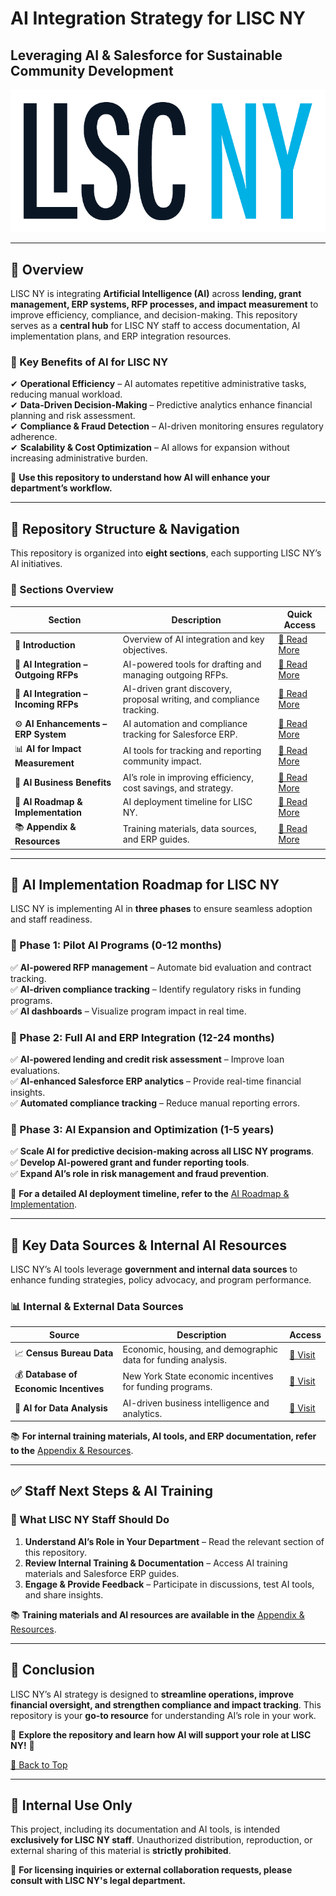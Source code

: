 # **AI Integration Strategy for LISC NY**  
## **Leveraging AI & Salesforce for Sustainable Community Development**  

![LISC New York Logo](images/LISC_NY_horizontal_PRIMARY_LOGO.png)  

---

## **📌 Overview**
LISC NY is integrating **Artificial Intelligence (AI)** across **lending, grant management, ERP systems, RFP processes, and impact measurement** to improve efficiency, compliance, and decision-making. This repository serves as a **central hub** for LISC NY staff to access documentation, AI implementation plans, and ERP integration resources.

### **🔹 Key Benefits of AI for LISC NY**
✔ **Operational Efficiency** – AI automates repetitive administrative tasks, reducing manual workload.  
✔ **Data-Driven Decision-Making** – Predictive analytics enhance financial planning and risk assessment.  
✔ **Compliance & Fraud Detection** – AI-driven monitoring ensures regulatory adherence.  
✔ **Scalability & Cost Optimization** – AI allows for expansion without increasing administrative burden.  

📂 **Use this repository to understand how AI will enhance your department’s workflow.**  

---

## **📁 Repository Structure & Navigation**
This repository is organized into **eight sections**, each supporting LISC NY’s AI initiatives.

### **📌 Sections Overview**
| **Section** | **Description** | **Quick Access** |
|------------|----------------|------------------|
| 📖 **Introduction** | Overview of AI integration and key objectives. | [📄 Read More](01_Introduction.md) |
| 📄 **AI Integration – Outgoing RFPs** | AI-powered tools for drafting and managing outgoing RFPs. | [📄 Read More](02_AI_Integration_Outgoing_RFPs.md) |
| 📄 **AI Integration – Incoming RFPs** | AI-driven grant discovery, proposal writing, and compliance tracking. | [📄 Read More](03_AI_Integration_Incoming_RFPs.md) |
| ⚙ **AI Enhancements – ERP System** | AI automation and compliance tracking for Salesforce ERP. | [📄 Read More](04_AI_Enhancements_ERP_System.md) |
| 📊 **AI for Impact Measurement** | AI tools for tracking and reporting community impact. | [📄 Read More](05_AI_Impact_Measurement.md) |
| 💼 **AI Business Benefits** | AI’s role in improving efficiency, cost savings, and strategy. | [📄 Read More](06_AI_Business_Benefits.md) |
| 🚀 **AI Roadmap & Implementation** | AI deployment timeline for LISC NY. | [📄 Read More](07_AI_Roadmap_Implementation.md) |
| 📚 **Appendix & Resources** | Training materials, data sources, and ERP guides. | [📄 Read More](08_Appendix_Resources.md) |

---

## **🚀 AI Implementation Roadmap for LISC NY**
LISC NY is implementing AI in **three phases** to ensure seamless adoption and staff readiness.

### **🔹 Phase 1: Pilot AI Programs (0-12 months)**
✅ **AI-powered RFP management** – Automate bid evaluation and contract tracking.  
✅ **AI-driven compliance tracking** – Identify regulatory risks in funding programs.  
✅ **AI dashboards** – Visualize program impact in real time.  

### **🔹 Phase 2: Full AI and ERP Integration (12-24 months)**
✅ **AI-powered lending and credit risk assessment** – Improve loan evaluations.  
✅ **AI-enhanced Salesforce ERP analytics** – Provide real-time financial insights.  
✅ **Automated compliance tracking** – Reduce manual reporting errors.  

### **🔹 Phase 3: AI Expansion and Optimization (1-5 years)**
✅ **Scale AI for predictive decision-making across all LISC NY programs**.  
✅ **Develop AI-powered grant and funder reporting tools**.  
✅ **Expand AI’s role in risk management and fraud prevention**.  

📌 **For a detailed AI deployment timeline, refer to the** [AI Roadmap & Implementation](07_AI_Roadmap_Implementation.md).  


---

## **🔗 Key Data Sources & Internal AI Resources**
LISC NY’s AI tools leverage **government and internal data sources** to enhance funding strategies, policy advocacy, and program performance.

### **📊 Internal & External Data Sources**
| **Source** | **Description** | **Access** |
|------------|----------------|------------|
| 📈 **Census Bureau Data** | Economic, housing, and demographic data for funding analysis. | [🔗 Visit](https://data.census.gov/) |
| 💰 **Database of Economic Incentives** | New York State economic incentives for funding programs. | [🔗 Visit](https://esd.ny.gov/database-economic-incentives) |
| 🧠 **AI for Data Analysis** | AI-driven business intelligence and analytics. | [🔗 Visit](https://team-gpt.com/blog/using-ai-for-data-analysis-6-use-cases-statistics-examples-and-tools/) |

📚 **For internal training materials, AI tools, and ERP documentation, refer to the** [Appendix & Resources](08_Appendix_Resources.md).  

---

## **✅ Staff Next Steps & AI Training**
### **📌 What LISC NY Staff Should Do**
1. **Understand AI’s Role in Your Department** – Read the relevant section of this repository.  
2. **Review Internal Training & Documentation** – Access AI training materials and Salesforce ERP guides.  
3. **Engage & Provide Feedback** – Participate in discussions, test AI tools, and share insights.  

📚 **Training materials and AI resources are available in the** [Appendix & Resources](08_Appendix_Resources.md).  

---

## **📌 Conclusion**
LISC NY’s AI strategy is designed to **streamline operations, improve financial oversight, and strengthen compliance and impact tracking**. This repository is your **go-to resource** for understanding AI’s role in your work.

📂 **Explore the repository and learn how AI will support your role at LISC NY!** 🚀  

[🔼 Back to Top](#📌-overview)  

---

## **🔐 Internal Use Only**
This project, including its documentation and AI tools, is intended **exclusively for LISC NY staff**. Unauthorized distribution, reproduction, or external sharing of this material is **strictly prohibited**.

📌 **For licensing inquiries or external collaboration requests, please consult with LISC NY's legal department.**
